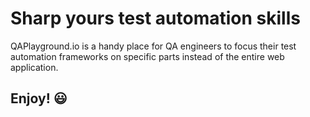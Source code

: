 # Sharp yours test automation skills

QAPlayground.io is a handy place for QA engineers to focus their test automation frameworks on specific parts instead of the entire web application.

## Enjoy! 😃

